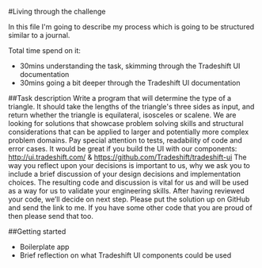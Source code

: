 #Living through the challenge

In this file I'm going to describe my process which is going to be structured similar to a journal.

Total time spend on it:
* 30mins understanding the task, skimming through the Tradeshift UI documentation
* 30mins going a bit deeper through the Tradeshift UI documentation

##Task description
Write a program that will determine the type of a triangle. It should take the lengths of the triangle's three sides as input, and return whether the triangle is equilateral, isosceles or scalene.
We are looking for solutions that showcase problem solving skills and structural considerations that can be applied to larger and potentially more complex problem domains. Pay special attention to tests, readability of code and error cases.
It would be great if you build the UI with our components: http://ui.tradeshift.com/ & https://github.com/Tradeshift/tradeshift-ui
The way you reflect upon your decisions is important to us, why we ask you to include a brief discussion of your design decisions and implementation choices.
The resulting code and discussion is vital for us and will be used as a way for us to validate your engineering skills. After having reviewed your code, we’ll decide on next step.
Please put the solution up on GitHub and send the link to me. If you have some other code that you are proud of then please send that too.

##Getting started
* Boilerplate app
* Brief reflection on what Tradeshift UI components could be used
